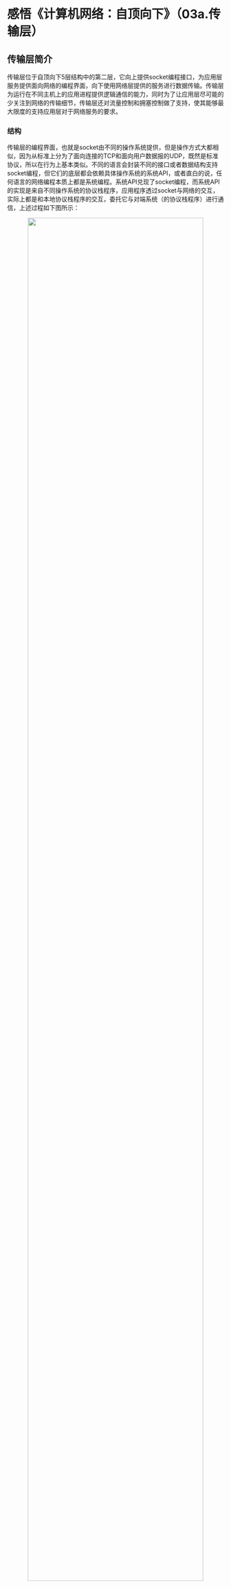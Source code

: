 # 感悟《计算机网络：自顶向下》（03a.传输层）

## 传输层简介

传输层位于自顶向下5层结构中的第二层，它向上提供socket编程接口，为应用层服务提供面向网络的编程界面，向下使用网络层提供的服务进行数据传输。传输层为运行在不同主机上的应用进程提供逻辑通信的能力，同时为了让应用层尽可能的少关注到网络的传输细节，传输层还对流量控制和拥塞控制做了支持，使其能够最大限度的支持应用层对于网络服务的要求。

### 结构

传输层的编程界面，也就是socket由不同的操作系统提供，但是操作方式大都相似，因为从标准上分为了面向连接的TCP和面向用户数据报的UDP，既然是标准协议，所以在行为上基本类似。不同的语言会封装不同的接口或者数据结构支持socket编程，但它们的底层都会依赖具体操作系统的系统API，或者直白的说，任何语言的网络编程本质上都是系统编程。系统API兑现了socket编程，而系统API的实现是来自不同操作系统的协议栈程序，应用程序透过socket与网络的交互，实际上都是和本地协议栈程序的交互，委托它与对端系统（的协议栈程序）进行通信，上述过程如下图所示：

<center>
<img src="https://weipeng2k.github.io/hot-wind/resources/computer-network/socket-arch.png" width="90%">
</center>

可以看到传输层是联通应用与操作系统协议栈的桥梁，它以软件的方式支持了应用层的构建。

### TCP和UDP

TCP是面向连接的传输层协议，它能够提供可靠的传输服务，UDP不是面向连接的传输层协议，传输服务不可靠。UDP也叫用户数据报协议，啥叫用户数据报？可以看看下图：

<center>
<img src="https://weipeng2k.github.io/hot-wind/resources/computer-network/ip-tcp-udp.png" width="70%">
</center>

如上图所示，UDP相当于在IP之上增加了对端口（进程）的支持，流行的话可以讲：为基于IP的网络服务提供了租户（或命名空间）的概念，进一步赋能了网络层。网络层进行通信的数据单元称为分组或者包，也可以称为数据报（Datagram），而UDP是构建在网络层之上面向用户的，所以就称为用户数据报（User Datagram）。

这么看UDP可以使用当前IP和Port为基础，向外进行多点调用，也就是进行广播，除此之外，UDP能干的，TCP全部能干，而且可靠，那要UDP干啥？UDP协议短小，同时没有流量控制和拥塞控制，简单说就是不讲究，只管发送和接受，相对延迟小，比较适合实时流媒体，比如：webcam，但是有些防火墙会禁用UDP协议，所以这点好处也不见的那么好使。

TCP是面向连接的传输服务，叫面向连接而不是基于连接，就是站在网络传输的两端来说的，因为它们各自都向连接中发送或接收数据，感觉上好像和对端建立了一个现实存在的连接，但实际上并没有。使用TCP通信的双方会有连接建立的过程，那只不过是一种达成共识的手段，它需要双方系统的内核（或者说协议栈程序）来进行维护这个共识，如果其中一方突然掉电关闭，对端的连接是不会关闭，而是还以为这个连接存在。

面对这种“不礼貌的”突然下线，依旧存活的一方还是可以向这个连接中发送数据，只是没有回执，而操作系统内核会检测出发送数据的回执超时，进而采取关闭连接的行动。

## RDT的设计与演化

RDT(Reliable Data Transfer)，即可靠数据传输，我们通过思考如何构建一个可靠的数据传输协议来理解TCP协议中一些重要的点。RDT协议是构建在网络层之上的，因此它支持分组交换的基本特性，同时它接受应用层传输的数据进行传输。

RDT协议接受应用层传输的数据，也就是应用层需要调用RDT的方法进行数据发送和接受，在这里假设两个方法对应上述操作：rdt_snd(Segment segment)和rdt_rcv(Packet packet)。对于rdt_snd方法而言，应用层需要创建好Segment对象，其中可以包括需要传输的字节数组，然后调用rdt_snd进行发送即可。对于rdt_rcv方法而言，从网络层收到分组Packet，进行转换处理，将其转为Segment后，调用应用层的处理逻辑。

RDT协议构建在网络层之上，发送时需要将Segment转换为Packet进行发送，接收时，收到Packet要转为Segment进行回调应用。对网络层的发送和接收分别假设存在net_snd(Packet packet)和net_rcv(Packet packet)两个方法，至于它们和数据链路层的关系，RDT协议就不关心了，只知道Packet在传输时，需要传入来源和目标IP。

RDT的设计不能一蹴而就，需要经过逐步的假设和推论逐步完善，而假设是基于网络层的服务质量而来的，如果网络层能保证可靠，rdt_snd和rdt_rcv就直接调用网络层的方法就好了，但现实没有这么简单，不过我们还是一步一步来。在正式开始前，对于传输的可靠性我们需要有一个标准，这样才好确定协议的效果，一般来说传输层的可靠性体现在：不出错、不丢失和不乱序这三点上，简单说就是不错、不丢和不乱。

### RDT 1.0

假设网络层通信就是可靠数据传输，信道通信可靠：

1. 没有比特出错，即不错；
2. 没有分组丢失，即不丢；
3. 没有分组乱序，即不乱。

在这么靠谱的网络层面前，连神仙都会给它点个赞，我们RDT就能像Spring一样，啥都不干的包一层，活么？交给网络层（Tomcat）干去，自己写，指不定多少bug。

对于数据发送的调用关系，如下图所示：

<center>
<img src="https://weipeng2k.github.io/hot-wind/resources/computer-network/rdt-1.0-snd.png" width="90%">
</center>

如上图所示，由于传输层要超越网络层，提供进程到进程的通信解决方案，因此RDT协议要求：发送数据的应用进程需要给定一个标识，同时接收数据的对端应用也需要给定一个标识。最合理的方式是进程ID，但是由于这个ID经常变动，所以就用一个命名空间来替代，叫端口，一个整型就好。

发送方设置好Segment的srcPort和dstPort，也就是来源端口和目标端口后，就可以填充数据data进行发送了。rdt_snd方法的实现非常简单，只需要调用encode方法，将Segment转为Packet，然后调用网络层提供的net_snd方法即可。

对于数据接收的调用关系，如下图所示：

<center>
<img src="https://weipeng2k.github.io/hot-wind/resources/computer-network/rdt-1.0-rcv.png" width="90%">
</center>

如上图所示，接收方从net_rcv方法收到Packet，然后调用rdt_rcv方法进行处理。rdt_rcv只需要调用decode方法，将Packet转换为Segment，随后可以根据Segment.dstPort来确认数据包是发给哪个应用进程的。进程确认后，将数据从内核拷贝到对应的进程空间中，由于用户进程阻塞在IO读取的操作上，接下来唤醒用户进程，使其从IO读取操作上拿到数据并返回即可。

RDT 1.0基于可靠的网路层，抽象出了端口这个概念，解决了进程到进程的通信。

### RDT 2.0

接下来，我们逐步拆除网络层可靠传输的假设，目的是最终能够在一个不可靠传输的网络层上，构建一个能够支持可靠传输的传输层协议。对于网络层的通信，假设变更为：

1. 可能比特出错，即有错；
2. 没有分组丢失，即不丢；
3. 没有分组乱序，即不乱。

传输层接收到应用需要发送的字节数组，转换为Packet后进行发送，如果对端收到内容，字节数组中某些位由于传输时信号干扰导致解码后出现错误，这样传输层就无法做到可靠了。

解决办法也比较简单，在发送字节数组之前，给Segment设置一个属性checkSum，一个整数，它可以通过两端都具备的一个摘要函数来生成，比如：int check_sum(byte[] payload)。这样对端收到字节数组后，使用check_sum函数计算后，同Segment中的checkSum值进行比对，就知道数据是否出错了。

接收方进行数据校验时没有出错还好，如果发现错误，就需要通知发送方进行重新发送，这样就需要设计一个应答Segment。如果只是错误了才回复显得太局限，那就干脆设计成两种应答Segment，一种是成功应答ACK，另一种是失败应答NACK，二者都继承于Segment。

对于数据发送的调用关系，如下图所示：

<center>
<img src="https://weipeng2k.github.io/hot-wind/resources/computer-network/rdt-2.0-snd.png" width="90%">
</center>

如上图所示，应用依旧调用rdt_snd方法发送数据，而rdt_snd方法的实现有了改变。

首先，需要在发送数据之前调用check_sum方法计算出待发送字节数组的摘要checkSum，将其设置到Segment中。然后，将构造好的Segment转换为Packet，调用net_snd方法进行发送，发送后不能直接返回，还需要调用net_rcv(Packet)方法，等待对端的响应。最后，如果Packet收到，将其转换为Segment，如果发现是ACK，则返回，如果是NACK，则返回到net_snd方法的调用，进行数据重发。

对于数据接收的调用关系，如下图所示：

<center>
<img src="https://weipeng2k.github.io/hot-wind/resources/computer-network/rdt-2.0-rcv.png" width="90%">
</center>

如上图所示，网络层收到数据Packet，将其传递给rdt_rcv方法，由传输层RDT来处理数据，由于checkSum和应答的出现，rdt_rcv(Packet)也会有所改变。

依旧是将Packet转换为Segment，然后使用check_sum方法计算Segment中字节数组data的checkSum，并与Segment.checkSum进行比对。如果比对通过，则调用net_snd方法，发送ACK应答，同时将字节数据返回给应用进行处理，反之，发送NACK应答，等待发送方进行重传。

可以看到通过checkSum和应答机制的加入，在网络层传输出现错误的情况下，RDT 2.0依旧可以可靠的工作，通过让发送端通过重传来承担起传输可靠性的责任。

### RDT 2.1

RDT 2.0在发送字节出错的情况下，能够搞定可靠传输，不容易。接下来，我们再继续挖墙脚，将网络层的通信，变更为：

1. 可能比特出错，即有错；
2. 可能分组丢失，即会丢；
3. 没有分组乱序，即不乱。

RDT 2.0可以完成纠错的功能，但对于分组会丢的情况就无法处理了。应用层将需要传输的字节通过调用传输层的rdt_snd方法进行发送，如果传输中的Packet出现跨多个路由节点后丢失的情况，该如何应对呢？现实世界中，如果一方寄送包裹，另一方收包裹，接受方如何判断出有包裹漏掉了？答案是，给包裹编号。假设寄送包裹的一方会给包裹上贴一个编号，而且这个编号是自增的，那么接受方就可以根据这个编号来判断出有没有包裹漏掉，比如：接受方收到的包裹编号是，{1, 3，4}，那么就代表2号包裹丢失了，这时就要通知发送方检查一下2号包裹。

发送时有编号，确认时能指出编号，因此需要在Segment上增加两个编号字段，类型可以是整型，一个叫：sequence，代表报文Segment的发送编号，另一个叫：ack，代表接受方确认收到的编号。假设发送端发送的Segment.sequence为3的包，接受端收到的上一个Segment.sequence为1，则接受端收到3号包后，就认为2号包丢失了，此时，最简单的做法是丢弃掉接收到的3号数据包，同时发送NACK.ack为2的应答。

发送方收到NACK，同时ack编号为2，此时就会将2号数据包进行重发。

对于数据发送的调用关系，如下图所示：

<center>
<img src="https://weipeng2k.github.io/hot-wind/resources/computer-network/rdt-2.1-snd.png" width="90%">
</center>

如上图所示，rdt_snd方法变得更加复杂了，它会将需要发送的Segment先编号，然后放置到缓冲区snd_buf中。这个编号就好像数组的下标一样，当发送时，从Segment数组中，依据snd_idx取出一个Segment进行发送，然后执行net_rcv方法处理应答。

如果响应是ACK，则将ACK.ack + 1作为发送游标snd_idx的值，即snd_idx = ACK.ack + 1，然后继续发送。如果响应是NACK，则将NACK.ack作为发送游标的值，也就是snd_idx= NACK.ack，相当于要进行重发了。

发送方会根据ACK或者NACK中的ack编号来调整发送的Segment，由于发送和接收是对称的，所以从两端来看，如果发送端的Segment是src，接受端收到的Segment是dst，那么数据传输的可靠性就需要让以下两个等式成立，即：src.sequence == dst.ack和src.ack == dst.sequence。

> 为什么会有src.ack == dst.sequence，因为传输层是双向的，此时接受端，彼时发送端。

对于数据接收的调用关系，如下图所示：

<center>
<img src="https://weipeng2k.github.io/hot-wind/resources/computer-network/rdt-2.1-rcv.png" width="90%">
</center>

如上图所示，rdt_rcv方法也需要准备一个缓冲区rcv_buf，顺序的将接收到的Packet转换为Segment后，根据游标放置到缓冲区数组中。

接受方需要定义一个期望接收的游标，称为rcv_idx，然后根据它进行比对，在check_sum方法比对的基础上，还需要看一下sequence是否是自己想要的。如果rcv_idx == Segment.sequence，则将Segment放置到数组中，并将数据返回给应用程序，同时调用net_snd方法发送ACK，其中ack设置为rcv_idx，发送成功后，将rcv_idx更新为rcv_idx + 1。如果rcv_idx != Segment.sequence，则代表rcv_idx编号的数据包没有收到，只能丢弃掉当前Segment，同时调用net_snd方法，发送NACK，其中ack设置为rcv_idx。

可以看到，接受方知道自己的目标序号，回复ACK或者NACK给发送方，如果下一次收到的Segment需要为目标序号，则表明之前的数据接收都是成功的。从发送方的角度看，snd_idx指的是发送Segment的预期，而一旦接收到的ack值与之相等，则代表对端成功接收到了数据，所以两端都对收到的数据sequence或者ack有预期，而这个预期就是维护在各自内存中的状态（snd_idx或者rcv_idx）。

### RDT 2.2

RDT 2.1 已经相当完善了，在一定程度上能够可靠的工作，不过可靠工作的代价是以引入复杂度带来的，比如：接受方需要回复ACK或者NACK，而发送方也需要处理ACK和NACK。到这个阶段需要做一些协议重构，让它变得统一和简单些，在假设不变，即网络传输有错、会丢但不乱的前提下，看看该如何优化现有的RDT协议。

从ACK和NACK下手，通过观察传输层的工作，其实就是一个按编号搬运的过程。NACK实际上可以被ACK所统一，也就是说：ACK(0) == NACK(1)，NACK表示需要重传1号数据包等同于ACK表示我已经收到了0号数据包，因为编号自增是双方的共识。

ACK和NACK的对应关系，如下图所示：

<center>
<img src="https://weipeng2k.github.io/hot-wind/resources/computer-network/ack-nack.png" width="90%">
</center>

如上图所示，可以提炼出二者之间的关系，即：NACK(N) = ACK(N - 1)，在此基础上，可以尝试对RDT 2.1进行优化。另外一点，既然Segment带有ack属性，那么完全可以不使用ACK这个特殊的Segment子类，直接基于Segment就好了。

对于数据发送的调用关系，如下图所示：

<center>
<img src="https://weipeng2k.github.io/hot-wind/resources/computer-network/rdt-2.2-snd.png" width="90%">
</center>

如上图所示，rdt_snd方法对于数据发送的行为不变，而是调用net_rcv(Packet)方法得到Packet后的处理有所不同。将Packet转换为Segment后，会得到Segment.ack编号，如果该编号等于snd_idx，则代表发送的数据被确认，没有丢失；如果该编号不等于snd_idx，则重发Segment.ack + 1的Segment。

举个例子，如果发送的Segment.sequence = 20的数据包到了对端，接下来应该发送编号为21的数据包，但是发送端收到了Segment.ack = 19的回执Segment，它代表接收方受到了[0, 19]的数据包，这里我们假设sequence从0开始。收到了19及其以前的数据包，那么20号数据包就是没有收到，发送方就需要发送第20（19 + 1 ）个Segment，这表示在重发了。

对于数据接收的调用关系，如下图所示：

<center>
<img src="https://weipeng2k.github.io/hot-wind/resources/computer-network/rdt-2.2-rcv.png" width="90%">
</center>

如上图所示，rdt_rcv方法在处理Segment时，只需要关注Segment.sequence和rcv_idx的关系，如果符合期望，则将Segment添加到rcv_buf，随后交给应用进程，否则做重传处理。响应的结果不用区分ACK或NACK，而是以Segment的形式发回，只是在ack的设置上有所不同。

如果请求Segment.sequence == rcv_idx，表示符合期望，则响应的Segment的ack会设置为请求rcv_idx，同时rcv_idx自增。如果不符合期望，则响应的Segment的ack会设置为rcv_idx - 1，代表收到了编号小于等于rcv_idx - 1的所有Segment，期望对端发rcv_idx的Segment。

从响应的Segment看，无论收到Segment的sequence是否符合期望，响应Segment的ack始终表示接受端已经收到的（最大）编号，核心思想就是：作为接受方，我已经成功收到第几个数据包。

### RDT 3.0

RDT 2.2 在字节发送出错，且发送分组可能丢失的情况下，能够完成可靠传输，并且将发送和响应的数据结构做到了统一。接下来网络层的通信会继续做出调整，变更为：

1. 可能比特出错，即有错；
2. 可能分组丢失，即会丢；
3. 存在分组乱序，即会乱。

如何在一个有错、会丢和会乱的网络层基础上，支持可靠的数据传输？RDT 2.2其实在一定程度下是可以做到的，只需要假设网络层的消息传递是完全同步的，也就是每个数据包到对方后，对方响应发回来，然后才可以发送下一个数据包，其本质就是一个同步的半双工网络。

如果只是两点传输，同步半双工网络慢也就慢了，但是在分组交换网络中，如果完全同步，就会造成大量的带宽容量浪费。因为发送后同步等待响应的效率太低，如下图所示：

<center>
<img src="https://weipeng2k.github.io/hot-wind/resources/computer-network/sync-transfer.png" width="70%">
</center>

如上图所示，发送方和接收方之间分组交换设备的带宽只有发送传播和应答传播两段时间在服务，其他的时候均是空闲的，网络容量无法跑满。提升网络带宽的利用率，最直接的做法就是让发送方做到批量发送，异步接受响应，这样就可以尽可能的跑满带宽。

如果发送方一次发送多个数据包，每个Segment的sequence可以做到自增，但接受方回复该如何判定？同时接受方如果由于网络延迟导致应答的很慢，发送方该如何确保数据一定会重传？发送方如果一次发送多个数据包，接受方如果只接受一个，那么效率也会变低，如果同时接受多个，超出了接受缓存的上限该怎么办？

分组乱序需要做到：发送方异步多发，接受方异步多收，这样的异步全双工网络实现起来就很有难度了。如果是全同步的网络，它会非常符合人类直观思考，但其效能也是非常低的。要建立异步全双工网络，这么多问题需要逐一解决。

首先，对于N个发送的Segment，接受方回复不必是对等的N个响应Segment，而是M个Segment，其中M<=N，也就是用更少的响应来支持传输会话。举个例子，如果发送方一个批次发了[1, N]共N个Segment，由于接受方收到这些数据包有先后，当先收到完整的[0,X]后，就回复响应Segment，其中Segment.ack=X，代表前X个数据包收到了，再等到所有数据包收到后，最后回复对第N个Segment确认的响应。这样只需要两三个响应就让发送方和接收方达成了共识。每次发回的响应，在从接受方发出的一瞬，ack编号始终是递增的，如果每收到一个包就发送对应的sequence，那么ack编号在发送方乱序收到响应时，就看来就显得飘忽不定了。

其次，顺着这个思路，站在发送方的角度看，ack就是跳跃的，那么如何能够确定中间有哪一个发送的Segment可能漏掉？对于重传的确保，也就是对于Segment发送，需要设置超时时间，这样可以保证数据一定会进行重传。当一个Segment进行发送后，会设置一个计时器，如果在一段时间内，没有收到超过（或等于）它编号的回执，就发起重传。有了超时重传的兜底，发送方就更具备容错和防丢失的能力了。

最后，超出接受缓存上限的问题。该问题的本质是发送方不断的发送Segment，而由于接受方处理的速度较慢，导致接受缓存被占满。处理的方式其实很简单，如果发现接受缓存满，直接丢弃即可，因为增加了发送方的超时重试，所以不用担心数据不会重传。这么做简单粗暴，但是丢弃的网络流量还是浪费了，如果能够告知发送方，接受方还能容纳多少Segment，那就最好了，因为发送方可以根据接受方接受缓存的大小来调整发送数据包的速度。

可以尝试在Segment中定义一个接收窗口的属性，叫：rwnd，当每次响应的时候，就将当前可用的缓存大小设置到该属性，由响应Segment带回。发送端收到响应Segment后，不仅要做数据完整性检验，也需要看一下ack做好重发处理，同时还要根据rwnd属性来调整下一次发送的数据量。

通过不对等的发送和应答，增大了RDT的吞吐量，同时超时机制的引入，使得不对等发送和应答的基础上，也能保证重传。通过rwnd的引入，接受方无形中可以影响到发送方的发送速率。如果我们离远一点观察RDT 3.0，你会发现发送方和接收方通过Segment的属性，以及维护在两端各自的缓存和游标，相互牵引，相互制约，将数据从发送方完整的搬到接收方。

当前的RDT 3.0协议，已经和TCP协议非常像了，或者说它已经是一个原始版的TCP协议了。

对于数据发送的调用关系，如下图所示：

<center>
<img src="https://weipeng2k.github.io/hot-wind/resources/computer-network/rdt-3.0-snd.png" width="90%">
</center>

如上图所示，其中黑色线路为发送流程，红色线路为确认流程，而绿色线路为超时流程，分别运行在不同的进程中。应用层调用rdt_snd方法后，只是将Segment存放到发送缓存snd_buf中，而缓存中每次会选定一个固定的数量进行发送，可以称为发送窗口snd_wnd，超出snd_wnd的Segment暂时不发。snd_idx指向snd_window的起始位置，然后顺序设置Segment的sequence并调用net_snd方法，将Packet发送到网络，当snd_idx到达snd_wnd的结束位置时停止。

由于net_snd方法是异步执行，所以引入了ack_idx来表示发送方收到的ack编号，它和snd_idx一样，会一直递增，只是ack_idx的设置来自于对端的应答响应，而不是snd_idx那样的主动自增。发送每个Segment时，还会注册对应的定时任务，每隔几秒会检测当前任务中负责的sequence和ack_idx之间的关系，如果ack_idx >= sequence，则返回，否则定时任务会重新调用net_snd方法重传Segment。

net_rcv方法接收来自对端的响应，如果响应Segment.ack >= ack_idx，则更新ack_idx为响应Segment的ack，代表目前已经有ack及其之前的Segment都被收到。收到响应的一刻，snd_idx - ack_idx <snd_wnd，这代表在确认路途上的Segment数量已经小于发送窗口的长度了，此时发送窗口开始向前移动，snd_idx可以突破旧有的限制，继续将移动多出来的Segment发送到网络中。

可以看到基于缓存和超时rdt_snd方法已经变得很复杂了，但是它的效能和适应性也得以提升，发送的频度受限于接收的能力，RDT 3.0已经建立起了具备反压特性的传输机制。

对于数据接收的调用关系，如下图所示：

<center>
<img src="https://weipeng2k.github.io/hot-wind/resources/computer-network/rdt-3.0-rcv.png" width="90%">
</center>

如上图所示，其中黑色线路为接收流程，而绿色线路为定时触发流程，分别运行在不同的进程中。rdt_rcv方法不是在单个的处理Segment，对端发送窗口内的Segment会并发到达。rcv_idx指向接收缓存rcv_buf中的起始位置，当接收到Segment后，如果sequence < rcv_idx，则丢弃并返回，否则将Segment存入到rcv_buf中对应的编号处。

接收方会周期检查rcv_buf，如果从rcv_idx开始有连续若干个Segment都收到了，则将连续的几个Segment中的data数据交给应用进程，并前移rcv_idx，同时发送响应Segment，其中ack等于rcv_idx，表示rcv_idx之前的数据包都收到了。

响应Segment发送到发送方，又会触发发送方的snd_window前移，进而发送后续的数据。

### RDT 3.1

RDT 3.0 在一个有错、会丢和会乱的网络层基础上，不仅建立起了可靠的传输服务，还支持并行发送以及乱序接收，极大的提升了网络的利用率。RDT 3.0要求在两端保持一些状态，比如：rcv_idx、snd_idx和rcv_buf等，这些状态是服务于两端的进程，所以它们需要基于IP和端口被单独维护，如下图所示：

<center>
<img src="https://weipeng2k.github.io/hot-wind/resources/computer-network/rdt-client-server.png" width="90%">
</center>

如上图所示，以发送端为例，会以<src-IP, src-Port, dst-IP, dst-Port>为KEY，开辟独立的通信属性，包括：rcv_idx、snd_idx、rcv_buf、ack_idx、snd_buf和snd_window，其中src是发送方，dst是接收方。虽然是发送端，但是也会分配rcv_idx和rcv_buf，原因是发送端不仅发送数据，也会接收对端的响应数据，传输层是全双工的。

发送端发送数据后，如果接收方响应数据的Segment很多，超过了发送端的rcv_buf限制，就会导致无效的重传。同时发送端的snd_idx起始值也需要给到接受端，这样方便接受端可以以此来确定自己的rcv_idx，所以RDT协议还可以增加一个控制数据包的概念，代表这个数据包中的数据是为了设置对端的通信属性。

可以使用一个整型，按照位的方式来表示Segment的特性，比如4位二进制：0001，第一位为真表示该Segment是为了建立连接，接收方可以用Segment中的sequence属性来初始化rcv_idx；0010，第二位为真表示该Segment的ack属性有效，可以用Segment中的ack属性来更新ack_idx；0100，第三位为真表示该Segment是为了断开连接，接收方收到该Segment为发送方最后一个包含数据的Segment，同时也可以准备回收分配的通信属性了。

该整型定义为sign，这样升级为3.1的RDT就比3.0显得更加体系化了，以连接建立过程为例，如下图所示：

<center>
<img src="https://weipeng2k.github.io/hot-wind/resources/computer-network/rdt-connect.png" width="90%">
</center>

如上图所示，发送端发起一次连接建立操作，接受端也要进行一次连接建立操作，这样两端就完成了通信属性的交换，双方对于snd_idx，rcv_idx、ack_idx以及rcv_buf等有了共识。

由于sign可以合并，所以可以尝试将第二步接受端的响应和连接建立操作（第2步和第3步）进行合并，也就是Segment.sign = 0011，而Segment.sequence=13, Segment.ack=27，也就是只需要三次传输就能达成共识了。RDT 3.1可以说与TCP协议非常接近了，但是它还是局限在发送和接收两端，没有将两端之间的网络考虑在内，没有考虑网络拥塞的问题，但是它对于理解TCP协议是很有帮助的。
